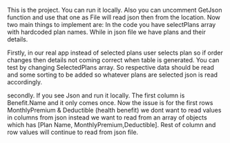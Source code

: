 This is the project. You can run it locally. Also you can uncomment GetJson function and use that one as File will read json then from the location. Now two main things to implement are: In the code you have selectPlans array with hardcoded plan names. While in json file we have plans and their details.

Firstly, in our real app instead of selected plans user selects plan so if order changes then details not coming correct when table is generated. You can test by changing SelectedPlans array. So respective data should be read and some sorting to be added so whatever plans are selected json is read accordingly.

secondly. If you see Json and run it locally. The first column is Benefit.Name and it only comes once. Now the issue is for the first rows MonthlyPremium & Deductible (health benefit) we dont want to read values in columns from json instead we want to read from an array of objects which has [Plan Name, MonthlyPremium,Deductible]. Rest of column and row values will continue to read from json file.
